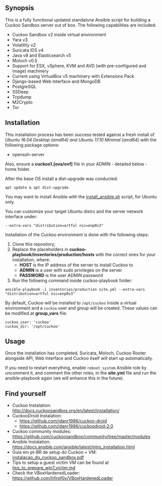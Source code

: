 ## Synopsis

This is a fully functional updated standalone Ansible script for building a Cuckoo Sandbox server out of box. The following capabilities are included:

- Cuckoo Sandbox v2 inside virtual environment
- Yara v3
- Volatility v2
- Suricata IDS v4
- Java v8 and Elasticsearch v5
- Moloch v0.5
- Support for ESX, vSphere, KVM and AVD (with pre-configured avd image) machinery
- Current using VirtualBox v5 machinery with Extensions Pack
- Django-based Web Interface and MongoDB
- PostgreSQL
- SSDeep
- Tcpdump
- M2Crypto
- Tor

## Installation

This installation process has been success tested against a fresh install of _Ubuntu 16.04 Desktop (amd64) and Ubuntu 17.10 Minimal (amd64)_ with the following package options:

- openssh-server

Also, ensure a **cuckoo1.[ova/ovf]** file in your ADMIN - detailed below - home folder.

After the base OS install a dist-upgrade was conducted:

`apt update & apt dist-upgrade`

You may want to install Ansible with the [install_ansible.sh](install_ansible.sh) script, for Ubuntu only.

You can customize your target Ubuntu distro and the server network interface under:

    --extra-vars "distribution=artful nic=enp0s3"

Installation of the Cuckoo environment is done with the following steps:

1. Clone this repository;
2. Replace the placeholders in **cuckoo-playbook/inventories/production/hosts** with the correct ones for your installation, where:
    - **HOST** is the IP address of the server to install Cuckoo to
    - **ADMIN** is a user with sudo privileges on the server
    - **PASSWORD** is the user _ADMIN_ password
4. Run the following command inside cuckoo-playbook folder:

```
ansible-playbook -i inventories/production site.yml --extra-vars "distribution=artful nic=enp0s3"
```

By default, Cuckoo will be installed to `/opt/cuckoo` inside a virtual environment and a `cuckoo` user and group will be created. These values can be modified at **group_vars** file:

    cuckoo_user: 'cuckoo'
    cuckoo_dir: '/opt/cuckoo'

## Usage

Once the installation has completed, Suricata, Moloch, Cuckoo Rooter alongside API, Web interface and Cuckoo itself will start up automatically.

If you need to restart everything, enable `reboot_system` Ansible role by uncomment it, and comment the other roles, in the **site.yml** file and run the ansible-playbook again (we will enhance this in the future).
    
## Find yourself

- Cuckoo Instalation: http://docs.cuckoosandbox.org/en/latest/installation/
- CuckooDroid Instalation:
    - https://github.com/idanr1986/cuckoo-droid
    - https://github.com/idanr1986/cuckoodroid-2.0
- Cuckoo community modules: https://github.com/cuckoosandbox/community/tree/master/modules
- Ansible Instalation: https://docs.ansible.com/ansible/latest/intro_installation.html
- Guia em pt-BR de setup do Cuckoo + VM: [instalacao_do_cuckoo_sandbox.pdf](references/instalacao_do_cuckoo_sandbox.pdf)
- Tips to setup a guest victim VM can be found at [tips_to_prepare_win7_victim.md](references/tips_to_prepare_win7_victim.md)
- Check the VBoxHardenedLoader: https://github.com/hfiref0x/VBoxHardenedLoader